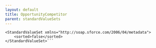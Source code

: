 ```yaml
---
layout: default
title: OpportunityCompetitor
parent: standardValueSets
---
```


```<?xml version="1.0" encoding="UTF-8"?>
<StandardValueSet xmlns="http://soap.sforce.com/2006/04/metadata">
    <sorted>false</sorted>
</StandardValueSet>```
